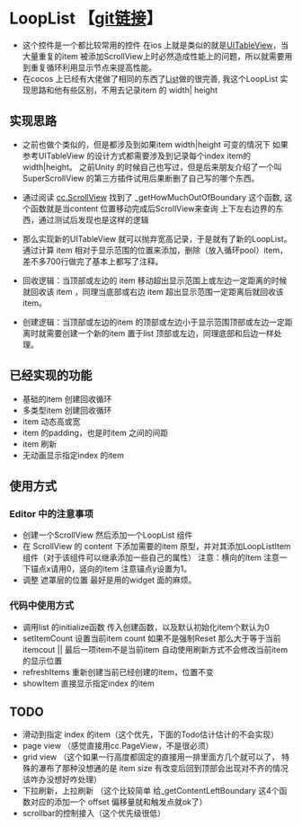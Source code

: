 # LoopList 【[git链接](https://github.com/backjy/CCC-LoopList.git)】
* 这个控件是一个都比较常用的控件 在ios 上就是类似的就是[UITableView](https://developer.apple.com/documentation/uikit/uitableview)，当大量重复的item 被添加ScrollView上时必然造成性能上的问题，所以就需要用到重复循环利用显示节点来提高性能。
* 在cocos 上已经有大佬做了相同的东西了[List](https://forum.cocos.org/t/scrollview-item-drawcall/79055/160)做的很完善,  我这个LoopList 实现思路和他有些区别，不用去记录item 的 width| height
  
## 实现思路
* 之前也做个类似的，但是都涉及到如果item width|height 可变的情况下 如果参考UITableView 的设计方式都需要涉及到记录每个index item的 width|height。 之前Unity 的时候自己也写过，但是后来朋友介绍了一个叫SuperScrollView 的第三方插件试用后果断删了自己写的哪个东西。
  
* 通过阅读 [cc.ScrollView](https://github.com/cocos-creator/engine/blob/master/cocos2d/core/components/CCScrollView.js) 找到了 _getHowMuchOutOfBoundary 这个函数, 这个函数就是当content 位置移动完成后ScrollView来查询 上下左右边界的东西，通过测试后发现也是这样的逻辑
  
* 那么实现新的UITableView 就可以抛弃宽高记录，于是就有了新的LoopList。 通过计算 item 相对于显示范围的位置来添加，删除（放入循环pool）item，差不多700行做完了基本上都写了注释。

* 回收逻辑：当顶部或左边的 item 移动超出显示范围上或左边一定距离的时候就回收该 item ，同理当底部或右边 item 超出显示范围一定距离后就回收该item。

* 创建逻辑：当顶部或左边的item 的顶部或左边小于显示范围顶部或左边一定距离时就需要创建一个新的item 置于list 顶部或左边，同理底部和后边一样处理。
  
## 已经实现的功能
* 基础的item 创建回收循环
* 多类型item 创建回收循环
* item 动态高或宽
* item 的padding，也是时item 之间的间距
* item 刷新
* 无动画显示指定index 的item

## 使用方式
### Editor 中的注意事项
* 创建一个ScrollView 然后添加一个LoopList 组件
* 在 ScrollView 的 content 下添加需要的item 原型，并对其添加LoopListItem 组件（对于该组件可以继承添加一些自己的属性） 注意：横向的Item 注意一下锚点x请用0，竖向的item 注意锚点y设置为1。
* 调整 遮罩层的位置 最好是用的widget 面的麻烦。
  
### 代码中使用方式
* 调用list 的initialize函数 传入创建函数，以及默认初始化item个默认为0
* setItemCount  设置当前item count 如果不是强制Reset
    那么大于等于当前itemcout || 最后一项item不是当前item 自动使用刷新方式不会修改当前item 的显示位置
* refreshItems 重新创建当前已经创建的item，位置不变
* showItem 直接显示指定index 的item

## TODO
* 滑动到指定 index 的item（这个优先，下面的Todo估计估计的不会实现）
* page view （感觉直接用cc.PageView，不是很必须）
* grid view （这个如果一行高度都固定的直接用一排里面方几个就可以了， 特殊的瀑布了那种没想通的是 item size 有改变后回到顶部会出现对不齐的情况该咋办没想好咋处理）
* 下拉刷新，上拉刷新 （这个比较简单 给_getContentLeftBoundary 这4个函数对应的添加一个 offset 偏移量就和触发点就ok了）
* scrollbar的控制接入（这个优先级很低）

